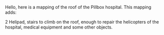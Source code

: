 Hello, here is a mapping of the roof of the Pillbox hospital. This mapping adds: 

2 Helipad, 
stairs to climb on the roof, 
enough to repair the helicopters of the hospital, 
medical equipment and some other objects.
